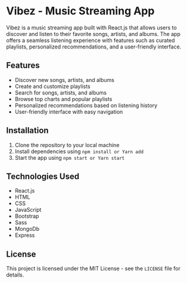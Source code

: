 # Vibez - Music Streaming App

Vibez is a music streaming app built with React.js that allows users to discover and listen to their favorite songs, artists, and albums. The app offers a seamless listening experience with features such as curated playlists, personalized recommendations, and a user-friendly interface.

## Features

- Discover new songs, artists, and albums
- Create and customize playlists
- Search for songs, artists, and albums
- Browse top charts and popular playlists
- Personalized recommendations based on listening history
- User-friendly interface with easy navigation

## Installation

1. Clone the repository to your local machine
2. Install dependencies using `npm install or Yarn add`
3. Start the app using `npm start or Yarn start`

## Technologies Used

- React.js
- HTML
- CSS
- JavaScript
- Bootstrap
- Sass
- MongoDb
- Express

## License

This project is licensed under the MIT License - see the `LICENSE` file for details.
